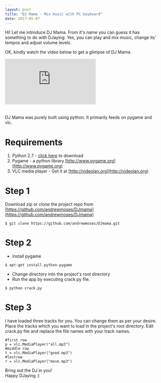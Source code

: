 ```yaml
---
layout: post
title: "DJ Mama - Mix music with PC keyboard"
date: 2017-05-07
---
```


Hi! Let me introduce DJ Mama. From it's name you can guess it has something to do with DJaying. Yes, you can play and mix music, change its' tempos and adjust volume levels.

OK, kindly watch the video below to get a glimpse of DJ Mama.

<div class="container">
<iframe src="https://www.youtube.com/embed/Dn0nRWWPRh8" frameborder="0" allowfullscreen class="video"></iframe>
</div><br><br>
DJ Mama was purely built using python. It primarily feeds on pygame and vlc.

# Requirements

1. Python 2.7 - [click here](https://www.python.org/download/releases/2.7/) to download
2. Pygame - a python library [http://www.pygame.org](http://www.pygame.org)
3. VLC media player - Get it at [http://videolan.org](http://videolan.org)

# Step 1

Download zip or clone the project repo from [https://github.com/andrewmoses/DJmama](https://github.com/andrewmoses/DJmama)

```
$ git clone https://github.com/andrewmoses/DJmama.git
```

# Step 2

* Install pygame

```
$ apt-get install python-pygame
```

* Change directory into the project's root directory
* Run the app by executing crack.py file.

```
$ python crack.py
```

# Step 3

I have loaded three tracks for you. You can change them as per your desire. Place the tracks which you want to load in the project's root directory. Edit crack.py file and replace the file names with your track names.
```
#first row
p = vlc.MediaPlayer("all.mp3")
#middle row
t = vlc.MediaPlayer("good.mp3")
#lastrow
r = vlc.MediaPlayer("move.mp3")
```

Bring out the DJ in you!  
Happy DJaying :)  
